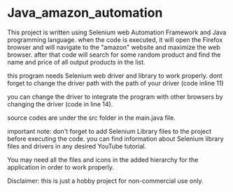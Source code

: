 # Java_amazon_automation

This project is written using Selenium web Automation Framework and Java programming language.
when the code is executed, it will open the Firefox browser and will navigate to the "amazon" website and maximize the web browser.
after that code will search for some random product and find the name and price of all output products in the list.

this program needs Selenium web driver and library to work properly.
dont forget to change the driver path with the path of your driver (code inline 11)

you can change the driver to integrate the program with other browsers by changing the driver (code in line 14).

source codes are under the src folder in the main.java file.

important note: don't forget to add Selenium Library files to the project before executing the code. you can find information about Selenium library files and drivers in any desired YouTube tutorial.

You may need all the files and icons in the added hierarchy for the application in order to work properly.

Disclaimer: this is just a hobby project for non-commercial use only.

